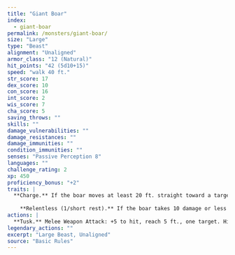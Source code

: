 ```yaml
---
title: "Giant Boar"
index:
  - giant-boar
permalink: /monsters/giant-boar/
size: "Large"
type: "Beast"
alignment: "Unaligned"
armor_class: "12 (Natural)"
hit_points: "42 (5d10+15)"
speed: "walk 40 ft."
str_score: 17
dex_score: 10
con_score: 16
int_score: 2
wis_score: 7
cha_score: 5
saving_throws: ""
skills: ""
damage_vulnerabilities: ""
damage_resistances: ""
damage_immunities: ""
condition_immunities: ""
senses: "Passive Perception 8"
languages: ""
challenge_rating: 2
xp: 450
proficiency_bonus: "+2"
traits: |
  **Charge.** If the boar moves at least 20 ft. straight toward a target and then hits it with a tusk attack on the same turn, the target takes an extra 7 (2d6) slashing damage. If the target is a creature, it must succeed on a DC 13 Strength saving throw or be knocked prone.
    
    **Relentless (1/short rest).** If the boar takes 10 damage or less that would reduce it to 0 hit points, it is reduced to 1 hit point instead.
actions: |
  **Tusk.** Melee Weapon Attack: +5 to hit, reach 5 ft., one target. Hit: 10 (2d6 + 3) slashing damage.  
legendary_actions: ""
excerpt: "Large Beast, Unaligned"
source: "Basic Rules"
---
```

